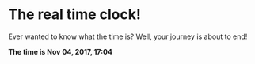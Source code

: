 # The real time clock!

Ever wanted to know what the time is? Well, your journey is about to end!

**The time is Nov 04, 2017, 17:04**